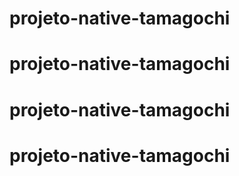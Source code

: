 # projeto-native-tamagochi
# projeto-native-tamagochi
# projeto-native-tamagochi
# projeto-native-tamagochi
